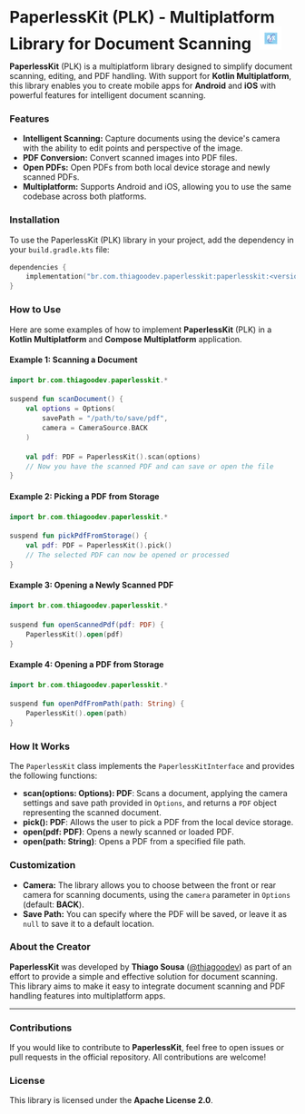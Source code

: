 
<h1 style="display: inline;">PaperlessKit (PLK) - Multiplatform Library for Document Scanning</h1>
<img src="./images/icon.png" alt="PaperlessKit Logo" style="display: inline; height: 40px; margin-left: 10px;">


**PaperlessKit** (PLK) is a multiplatform library designed to simplify document scanning, editing, and PDF handling. With support for **Kotlin Multiplatform**, this library enables you to create mobile apps for **Android** and **iOS** with powerful features for intelligent document scanning.

### Features

- **Intelligent Scanning:** Capture documents using the device's camera with the ability to edit points and perspective of the image.
- **PDF Conversion:** Convert scanned images into PDF files.
- **Open PDFs:** Open PDFs from both local device storage and newly scanned PDFs.
- **Multiplatform:** Supports Android and iOS, allowing you to use the same codebase across both platforms.

### Installation

To use the PaperlessKit (PLK) library in your project, add the dependency in your `build.gradle.kts` file:

```kotlin
dependencies {
    implementation("br.com.thiagoodev.paperlesskit:paperlesskit:<version>")
}
```

### How to Use

Here are some examples of how to implement **PaperlessKit** (PLK) in a **Kotlin Multiplatform** and **Compose Multiplatform** application.

#### Example 1: Scanning a Document

```kotlin
import br.com.thiagoodev.paperlesskit.*

suspend fun scanDocument() {
    val options = Options(
        savePath = "/path/to/save/pdf",
        camera = CameraSource.BACK
    )

    val pdf: PDF = PaperlessKit().scan(options)
    // Now you have the scanned PDF and can save or open the file
}
```

#### Example 2: Picking a PDF from Storage

```kotlin
import br.com.thiagoodev.paperlesskit.*

suspend fun pickPdfFromStorage() {
    val pdf: PDF = PaperlessKit().pick()
    // The selected PDF can now be opened or processed
}
```

#### Example 3: Opening a Newly Scanned PDF

```kotlin
import br.com.thiagoodev.paperlesskit.*

suspend fun openScannedPdf(pdf: PDF) {
    PaperlessKit().open(pdf)
}
```

#### Example 4: Opening a PDF from Storage

```kotlin
import br.com.thiagoodev.paperlesskit.*

suspend fun openPdfFromPath(path: String) {
    PaperlessKit().open(path)
}
```

### How It Works

The `PaperlessKit` class implements the `PaperlessKitInterface` and provides the following functions:

- **scan(options: Options): PDF**: Scans a document, applying the camera settings and save path provided in `Options`, and returns a `PDF` object representing the scanned document.
- **pick(): PDF**: Allows the user to pick a PDF from the local device storage.
- **open(pdf: PDF)**: Opens a newly scanned or loaded PDF.
- **open(path: String)**: Opens a PDF from a specified file path.

### Customization

- **Camera:** The library allows you to choose between the front or rear camera for scanning documents, using the `camera` parameter in `Options` (default: **BACK**).
- **Save Path:** You can specify where the PDF will be saved, or leave it as `null` to save it to a default location.

### About the Creator

**PaperlessKit** was developed by **Thiago Sousa** ([@thiagoodev](https://github.com/thiagoodev)) as part of an effort to provide a simple and effective solution for document scanning. This library aims to make it easy to integrate document scanning and PDF handling features into multiplatform apps.

---

### Contributions

If you would like to contribute to **PaperlessKit**, feel free to open issues or pull requests in the official repository. All contributions are welcome!

### License

This library is licensed under the **Apache License 2.0**.
